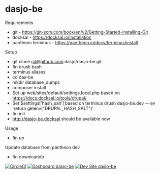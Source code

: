 # dasjo-be

Requirements

* git - https://git-scm.com/book/en/v2/Getting-Started-Installing-Git
* docksal - https://docksal.io/installation
* pantheon terminus - https://pantheon.io/docs/terminus/install

Setup

* git clone git@github.com:dasjo/dasjo-be.git
* fin drush bash
* terminus aliases
* cd das-be
* mkdir database_dumps
* composer install
* Set up web/sites/default/settings.local.php based on https://docs.docksal.io/tools/drupal/
* Set $settings['hash_salt'] based on terminus drush dasjo-be.dev -- ev 'return getenv("DRUPAL_HASH_SALT")'
* fin init
* http://dasjo-be.docksal should be available now

Usage

* fin up

Update database from pantheon dev

* fin downloaddb


[![CircleCI](https://circleci.com/gh/dasjo/dasjo-be.svg?style=shield)](https://circleci.com/gh/dasjo/dasjo-be)
[![Dashboard dasjo-be](https://img.shields.io/badge/dashboard-dasjo_be-yellow.svg)](https://dashboard.pantheon.io/sites/c63ab8da-cec4-4d01-b9c0-198938b4328c#dev/code)
[![Dev Site dasjo-be](https://img.shields.io/badge/site-dasjo_be-blue.svg)](http://dev-dasjo-be.pantheonsite.io/)

